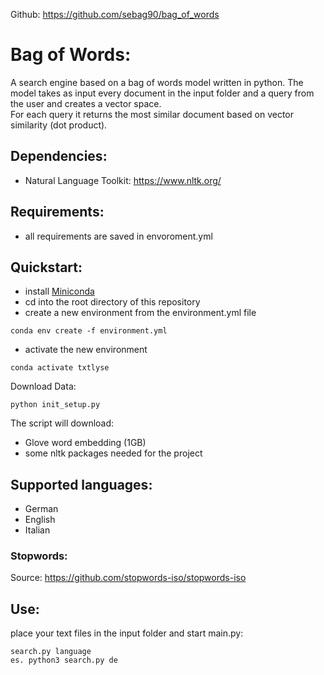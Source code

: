Github: https://github.com/sebag90/bag_of_words

# Bag of Words:
A search engine based on a bag  of words model written in python.
The model takes as input every document in the input folder and a query from the user and creates a vector space.  
For each query it returns the most similar document based on vector similarity (dot product).

## Dependencies:
- Natural Language Toolkit: https://www.nltk.org/

## Requirements:
* all requirements are saved in envoroment.yml

## Quickstart:
* install [Miniconda](https://docs.conda.io/en/latest/miniconda.html)
* cd into the root directory of this repository
* create a new environment from the environment.yml file
```
conda env create -f environment.yml
```

* activate the new environment
```
conda activate txtlyse
```

Download  Data:
```
python init_setup.py
```
The script will download:
* Glove word embedding (1GB)
* some nltk packages needed for the project

## Supported languages:
- German
- English 
- Italian 

### Stopwords:
Source: https://github.com/stopwords-iso/stopwords-iso

## Use:
place your text files in the input folder and start main.py:  
```
search.py language
es. python3 search.py de
```